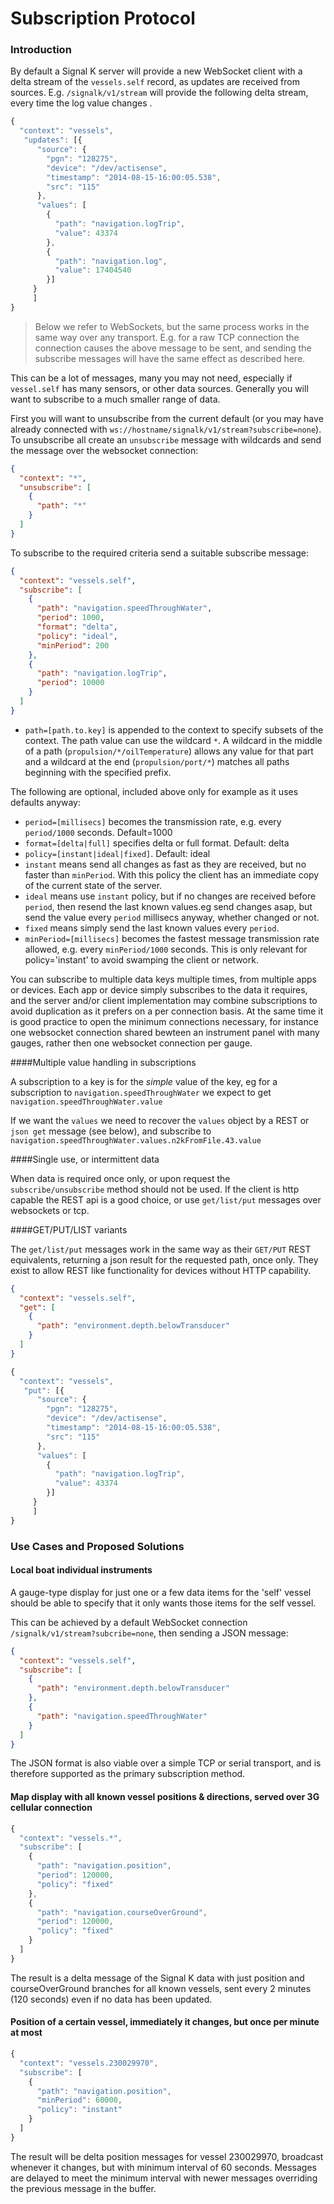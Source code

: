 # Subscription Protocol

### Introduction

By default a Signal K server will provide a new WebSocket client with a delta stream of the `vessels.self` record, as updates are received from sources. E.g.
`/signalk/v1/stream` will provide the following delta stream, every time the log value changes .

```javascript
{
  "context": "vessels",
   "updates": [{
      "source": {
        "pgn": "128275",
        "device": "/dev/actisense",
        "timestamp": "2014-08-15-16:00:05.538",
        "src": "115"
      },
      "values": [
        {
          "path": "navigation.logTrip",
          "value": 43374
        },
        {
          "path": "navigation.log",
          "value": 17404540
        }]
     }
     ]
}
```
> Below we refer to WebSockets, but the same process works in the same way over any transport. E.g. for a raw TCP
> connection the connection causes the above message to be sent, and sending the subscribe messages will have the same
> effect as described here.

This can be a lot of messages, many you may not need, especially if `vessel.self` has many sensors, or other data sources. Generally you will want to subscribe to a much smaller range of data.

First you will want to unsubscribe from the current default (or you may have already connected with `ws://hostname/signalk/v1/stream?subscribe=none`). To unsubscribe all create an `unsubscribe` message with wildcards and send the message over the websocket connection:

```json
{
  "context": "*",
  "unsubscribe": [
    {
      "path": "*"
    }
  ]
}
```
To subscribe to the required criteria send a suitable subscribe message:

```json
{
  "context": "vessels.self",
  "subscribe": [
    {
      "path": "navigation.speedThroughWater",
      "period": 1000,
      "format": "delta",
      "policy": "ideal",
      "minPeriod": 200
    },
    {
      "path": "navigation.logTrip",
      "period": 10000
    }
  ]
}
```

* `path=[path.to.key]` is appended to the context to specify subsets of the context.
The path value can use the wildcard `*`. A wildcard in the middle of a path (`propulsion/*/oilTemperature`) allows any value for that part and a wildcard at the end (`propulsion/port/*`) matches all paths beginning with the specified prefix.

The following are optional, included above only for example as it uses defaults anyway:

* `period=[millisecs]` becomes the transmission rate, e.g. every `period/1000` seconds. Default=1000
* `format=[delta|full]` specifies delta or full format. Default: delta
* `policy=[instant|ideal|fixed]`. Default: ideal
 * `instant` means send all changes as fast as they are received, but no faster than `minPeriod`. With this policy the client has an immediate copy of the current state of the server.
 * `ideal` means use `instant` policy, but if no changes are received before `period`, then resend the last known
   values.eg send changes asap, but send the value every `period` millisecs anyway, whether changed or not.
 * `fixed` means simply send the last known values every `period`.
* `minPeriod=[millisecs]` becomes the fastest message transmission rate allowed, e.g. every `minPeriod/1000` seconds. This is only relevant for policy='instant' to avoid swamping the client or network.

You can subscribe to multiple data keys multiple times, from multiple apps or devices. Each app or device simply subscribes to the data it requires, and the server and/or client implementation may combine subscriptions to avoid duplication as it prefers on a per connection basis. At the same time it is good practice to open the minimum connections necessary, for instance one websocket connection shared bewteen an instrument panel with many gauges, rather then one websocket connection per gauge.

####Multiple value handling in subscriptions

A subscription to a key is for the _simple_ value of the key, eg for a subscription to `navigation.speedThroughWater` we expect to get `navigation.speedThroughWater.value`

If we want the `values` we need to recover the `values` object by a REST or `json get` message (see below), and subscribe to `navigation.speedThroughWater.values.n2kFromFile.43.value`

####Single use, or intermittent data

When data is required once only, or upon request the `subscribe/unsubscribe` method should not be used. If the client is http capable the REST api is a good choice, or use `get/list/put` messages over websockets or tcp.

####GET/PUT/LIST variants

The `get/list/put` messages work in the same way as their `GET/PUT` REST equivalents, returning a json result for the requested path, once only. They exist to allow REST like functionality for devices without HTTP capability.
```json
{
  "context": "vessels.self",
  "get": [
    {
      "path": "environment.depth.belowTransducer"
    }
  ]
}

```

```javascript
{
  "context": "vessels",
   "put": [{
      "source": {
        "pgn": "128275",
        "device": "/dev/actisense",
        "timestamp": "2014-08-15-16:00:05.538",
        "src": "115"
      },
      "values": [
        {
          "path": "navigation.logTrip",
          "value": 43374
        }]
     }
     ]
}
```


### Use Cases and Proposed Solutions

#### Local boat individual instruments

A gauge-type display for just one or a few data items for the 'self' vessel should be able to specify that it only wants
those items for the self vessel.

This can be achieved by a default WebSocket connection `/signalk/v1/stream?subcribe=none`, then sending a JSON message:

```json
{
  "context": "vessels.self",
  "subscribe": [
    {
      "path": "environment.depth.belowTransducer"
    },
    {
      "path": "navigation.speedThroughWater"
    }
  ]
}
```

The JSON format is also viable over a simple TCP or serial transport, and is therefore supported as the primary
subscription method.

#### Map display with all known vessel positions & directions, served over 3G cellular connection

```javascript
{
  "context": "vessels.*",
  "subscribe": [
    {
      "path": "navigation.position",
      "period": 120000,
      "policy": "fixed"
    },
    {
      "path": "navigation.courseOverGround",
      "period": 120000,
      "policy": "fixed"
    }
  ]
}
```

The result is a delta message of the Signal K data with just position and courseOverGround branches for all known vessels, sent every 2 minutes (120 seconds) even if no data has been updated.

#### Position of a certain vessel, immediately it changes, but once per minute at most

```javascript
{
  "context": "vessels.230029970",
  "subscribe": [
    {
      "path": "navigation.position",
      "minPeriod": 60000,
      "policy": "instant"
    }
  ]
}
```

The result will be delta position messages for vessel 230029970, broadcast whenever it changes, but with minimum
interval of 60 seconds. Messages are delayed to meet the minimum interval with newer messages overriding the previous
message in the buffer.
